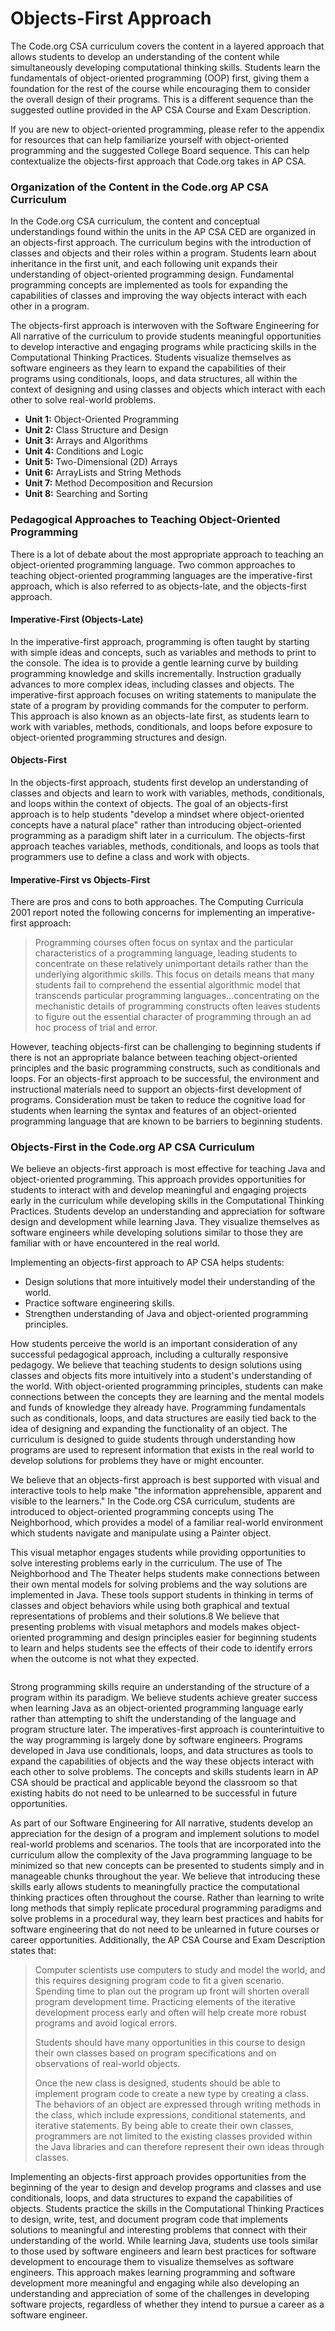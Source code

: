 # Objects-First Approach

The Code.org CSA curriculum covers the content in a layered approach that allows students to develop an understanding of the content while simultaneously developing computational thinking skills. Students learn the fundamentals of object-oriented programming (OOP) first, giving them a foundation for the rest of the course while encouraging them to consider the overall design of their programs. This is a different sequence than the suggested outline provided in the AP CSA Course and Exam Description.

If you are new to object-oriented programming, please refer to the appendix for resources that can help familiarize yourself with object-oriented programming and the suggested College Board sequence. This can help contextualize the objects-first approach that Code.org takes in AP CSA.

### Organization of the Content in the Code.org AP CSA Curriculum

In the Code.org CSA curriculum, the content and conceptual understandings found within the units in the AP CSA CED are organized in an objects-first approach. The curriculum begins with the introduction of classes and objects and their roles within a program. Students learn about inheritance in the first unit, and each following unit expands their understanding of object-oriented programming design. Fundamental programming concepts are implemented as tools for expanding the capabilities of classes and improving the way objects interact with each other in a program.

The objects-first approach is interwoven with the Software Engineering for All narrative of the curriculum to provide students meaningful opportunities to develop interactive and engaging programs while practicing skills in the Computational Thinking Practices. Students visualize themselves as software engineers as they learn to expand the capabilities of their programs using conditionals, loops, and data structures, all within the context of designing and using classes and objects which interact with each other to solve real-world problems.

* **Unit 1:** Object-Oriented Programming
* **Unit 2:** Class Structure and Design
* **Unit 3:** Arrays and Algorithms
* **Unit 4:** Conditions and Logic
* **Unit 5:** Two-Dimensional (2D) Arrays
* **Unit 6:** ArrayLists and String Methods
* **Unit 7:** Method Decomposition and Recursion
* **Unit 8:** Searching and Sorting

### Pedagogical Approaches to Teaching Object-Oriented Programming

There is a lot of debate about the most appropriate approach to teaching an object-oriented programming language. Two common approaches to teaching object-oriented programming languages are the imperative-first approach, which is also referred to as objects-late, and the objects-first approach.

#### Imperative-First (Objects-Late)

In the imperative-first approach, programming is often taught by starting with simple ideas and concepts, such as variables and methods to print to the console. The idea is to provide a gentle learning curve by building programming knowledge and skills incrementally. Instruction gradually advances to more complex ideas, including classes and objects. The imperative-first approach focuses on writing statements to manipulate the state of a program by providing commands for the computer to perform. This approach is also known as an objects-late first, as students learn to work with variables, methods, conditionals, and loops before exposure to object-oriented programming structures and design.

#### Objects-First

In the objects-first approach, students first develop an understanding of classes and objects and learn to work with variables, methods, conditionals, and loops within the context of objects. The goal of an objects-first approach is to help students "develop a mindset where object-oriented concepts have a natural place" rather than introducing object-oriented programming as a paradigm shift later in a curriculum. The objects-first approach teaches variables, methods, conditionals, and loops as tools that programmers use to define a class and work with objects.

#### Imperative-First vs Objects-First

There are pros and cons to both approaches. The Computing Curricula 2001 report noted the following concerns for implementing an imperative-first approach:

> Programming courses often focus on syntax and the particular characteristics of a programming language, leading students to concentrate on these relatively unimportant details rather than the underlying algorithmic skills. This focus on details means that many students fail to comprehend the essential algorithmic model that transcends particular programming languages…concentrating on the mechanistic details of programming constructs often leaves students to figure out the essential character of programming through an ad hoc process of trial and error.

However, teaching objects-first can be challenging to beginning students if there is not an appropriate balance between teaching object-oriented principles and the basic programming constructs, such as conditionals and loops. For an objects-first approach to be successful, the environment and instructional materials need to support an objects-first development of programs. Consideration must be taken to reduce the cognitive load for students when learning the syntax and features of an object-oriented programming language that are known to be barriers to beginning students.

### Objects-First in the Code.org AP CSA Curriculum

We believe an objects-first approach is most effective for teaching Java and object-oriented programming. This approach provides opportunities for students to interact with and develop meaningful and engaging projects early in the curriculum while developing skills in the Computational Thinking Practices. Students develop an understanding and appreciation for software design and development while learning Java. They visualize themselves as software engineers while developing solutions similar to those they are familiar with or have encountered in the real world.

Implementing an objects-first approach to AP CSA helps students:

* Design solutions that more intuitively model their understanding of the world.
* Practice software engineering skills.
* Strengthen understanding of Java and object-oriented programming principles.

<img align="left" src="../.gitbook/assets/image (1).png" alt="" />

How students perceive the world is an important consideration of any successful pedagogical approach, including a culturally responsive pedagogy. We believe that teaching students to design solutions using classes and objects fits more intuitively into a student's understanding of the world. With object-oriented programming principles, students can make connections between the concepts they are learning and the mental models and funds of knowledge they already have. Programming fundamentals such as conditionals, loops, and data structures are easily tied back to the idea of designing and expanding the functionality of an object. The curriculum is designed to guide students through understanding how programs are used to represent information that exists in the real world to develop solutions for problems they have or might encounter.

We believe that an objects-first approach is best supported with visual and interactive tools to help make "the information apprehensible, apparent and visible to the learners." In the Code.org CSA curriculum, students are introduced to object-oriented programming concepts using The Neighborhood, which provides a model of a familiar real-world environment which students navigate and manipulate using a Painter object.

This visual metaphor engages students while providing opportunities to solve interesting problems early in the curriculum. The use of The Neighborhood and The Theater helps students make connections between their own mental models for solving problems and the way solutions are implemented in Java. These tools support students in thinking in terms of classes and object behaviors while using both graphical and textual representations of problems and their solutions.8 We believe that presenting problems with visual metaphors and models makes object-oriented programming and design principles easier for beginning students to learn and helps students see the effects of their code to identify errors when the outcome is not what they expected.

<figure><img src="../.gitbook/assets/image.png" alt=""><figcaption></figcaption></figure>

Strong programming skills require an understanding of the structure of a program within its paradigm. We believe students achieve greater success when learning Java as an object-oriented programming language early rather than attempting to shift the understanding of the language and program structure later. The imperatives-first approach is counterintuitive to the way programming is largely done by software engineers. Programs developed in Java use conditionals, loops, and data structures as tools to expand the capabilities of objects and the way these objects interact with each other to solve problems. The concepts and skills students learn in AP CSA should be practical and applicable beyond the classroom so that existing habits do not need to be unlearned to be successful in future opportunities.

As part of our Software Engineering for All narrative, students develop an appreciation for the design of a program and implement solutions to model real-world problems and scenarios. The tools that are incorporated into the curriculum allow the complexity of the Java programming language to be minimized so that new concepts can be presented to students simply and in manageable chunks throughout the year. We believe that introducing these skills early allows students to meaningfully practice the computational thinking practices often throughout the course. Rather than learning to write long methods that simply replicate procedural programming paradigms and solve problems in a procedural way, they learn best practices and habits for software engineering that do not need to be unlearned in future courses or career opportunities. Additionally, the AP CSA Course and Exam Description states that:

> Computer scientists use computers to study and model the world, and this requires designing program code to fit a given scenario. Spending time to plan out the program up front will shorten overall program development time. Practicing elements of the iterative development process early and often will help create more robust programs and avoid logical errors.
>
> Students should have many opportunities in this course to design their own classes based on program specifications and on observations of real-world objects.
>
> Once the new class is designed, students should be able to implement program code to create a new type by creating a class. The behaviors of an object are expressed through writing methods in the class, which include expressions, conditional statements, and iterative statements. By being able to create their own classes, programmers are not limited to the existing classes provided within the Java libraries and can therefore represent their own ideas through classes.

Implementing an objects-first approach provides opportunities from the beginning of the year to design and develop programs and classes and use conditionals, loops, and data structures to expand the capabilities of objects. Students practice the skills in the Computational Thinking Practices to design, write, test, and document program code that implements solutions to meaningful and interesting problems that connect with their understanding of the world. While learning Java, students use tools similar to those used by software engineers and learn best practices for software development to encourage them to visualize themselves as software engineers. This approach makes learning programming and software development more meaningful and engaging while also developing an understanding and appreciation of some of the challenges in developing software projects, regardless of whether they intend to pursue a career as a software engineer.
